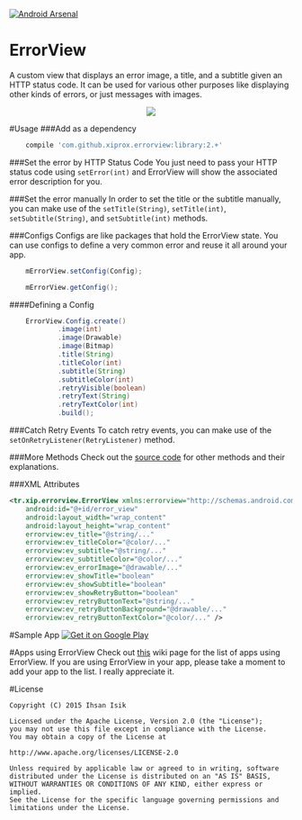 [![Android Arsenal](https://img.shields.io/badge/Android%20Arsenal-ErrorView-brightgreen.svg?style=flat)](https://android-arsenal.com/details/1/1285)

ErrorView
=========
A custom view that displays an error image, a title, and a subtitle given an HTTP status code. It can be used for various other purposes like displaying other kinds of errors, or just messages with images.

<p align="center">
<img src="/graphics/screenshots/ss_01.png" />
</p>

#Usage
###Add as a dependency
```groovy
    compile 'com.github.xiprox.errorview:library:2.+'
````

###Set the error by HTTP Status Code
You just need to pass your HTTP status code using `setError(int)` and ErrorView will show the associated error description for you.

###Set the error manually
In order to set the title or the subtitle manually, you can make use of the `setTitle(String)`, `setTitle(int)`, `setSubtitle(String)`, and `setSubtitle(int)` methods.

###Configs
Configs are like packages that hold the ErrorView state. You can use configs to define a very common error and reuse it all around your app.

```java
    mErrorView.setConfig(Config);
```
```java
    mErrorView.getConfig();
```

####Defining a Config
```java
    ErrorView.Config.create()
            .image(int)
            .image(Drawable)
            .image(Bitmap)
            .title(String)
            .titleColor(int)
            .subtitle(String)
            .subtitleColor(int)
            .retryVisible(boolean)
            .retryText(String)
            .retryTextColor(int)
            .build();
```

###Catch Retry Events
To catch retry events, you can make use of the `setOnRetryListener(RetryListener)` method.

###More Methods
Check out the [source code](../master/library/src/main/java/tr/xip/errorview/ErrorView.java) for other methods and their explanations.

###XML Attributes
```xml
<tr.xip.errorview.ErrorView xmlns:errorview="http://schemas.android.com/apk/res-auto"
    android:id="@+id/error_view"
    android:layout_width="wrap_content"
    android:layout_height="wrap_content"
    errorview:ev_title="@string/..."
    errorview:ev_titleColor="@color/..."
    errorview:ev_subtitle="@string/..."
    errorview:ev_subtitleColor="@color/..."
    errorview:ev_errorImage="@drawable/..."
    errorview:ev_showTitle="boolean"
    errorview:ev_showSubtitle="boolean"
    errorview:ev_showRetryButton="boolean"
    errorview:ev_retryButtonText="@string/..."
    errorview:ev_retryButtonBackground="@drawable/..."
    errorview:ev_retryButtonTextColor="@color/..." />
```

#Sample App
<a href="https://play.google.com/store/apps/details?id=tr.xip.errorview.sample">
<img alt="Get it on Google Play"
src="https://developer.android.com/images/brand/en_generic_rgb_wo_45.png" />
</a>

#Apps using ErrorView
Check out [this](https://github.com/xiprox/ErrorView/wiki/Apps-using-ErrorView) wiki page for the list of apps using ErrorView. If you are using ErrorView in your app, please take a moment to add your app to the list. I really appreciate it.

#License
```
Copyright (C) 2015 Ihsan Isik

Licensed under the Apache License, Version 2.0 (the "License");
you may not use this file except in compliance with the License.
You may obtain a copy of the License at

http://www.apache.org/licenses/LICENSE-2.0

Unless required by applicable law or agreed to in writing, software
distributed under the License is distributed on an "AS IS" BASIS,
WITHOUT WARRANTIES OR CONDITIONS OF ANY KIND, either express or implied.
See the License for the specific language governing permissions and
limitations under the License.
```
